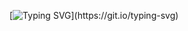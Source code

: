 [![Typing SVG](https://readme-typing-svg.demolab.com?font=Fira+Code&weight=10&size=25&pause=1000&color=617946&width=435&lines=%F0%9F%91%8B+Welcome+here%2C+I'm+Faiza!)](https://git.io/typing-svg)
<!--
**faizorithm/faizorithm** is a ✨ _special_ ✨ repository because its `README.md` (this file) appears on your GitHub profile.

Here are some ideas to get you started:

- 🔭 I’m currently working on ...
- 🌱 I’m currently learning ...
- 👯 I’m looking to collaborate on ...
- 🤔 I’m looking for help with ...
- 💬 Ask me about ...
- 📫 How to reach me: ...
- 😄 Pronouns: ...
- ⚡ Fun fact: ...
-->
